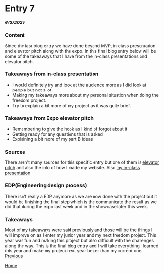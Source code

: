 # Entry 7
##### 6/3/2025

### Content
Since the last blog entry we have done beyond MVP, in-class presentation and elevator pitch along with the expo. In this final blog entry below will be some of the takeaways that I have from the in-class presentations and elevator pitch.

### Takeaways from in-class presentation
* I would definitely try and look at the audience more as I did look at people but not a lot.
* Making my takeaways more about my personal situation when doing the freedom project.
* Try to explain a bit more of my project as it was quite brief.

### Takeaways from Expo elevator pitch
* Remembering to give the hook as I kind of forgot about it
* Getting ready for any questions that is asked
* Explaining a bit more of my part B ideas

### Sources
There aren't many sources for this specific entry but one of them is [elevator pitch](https://docs.google.com/document/d/1z4q0WbgMkrzhM0e-d9qquMsieLkLmv6oCoOVk9NM_Yc/edit?tab=t.0) and also the info of how I made my website. Also [my in-class presentation](https://docs.google.com/presentation/d/1-YT419ezOEkzjZ5IXaKf8Eo9za56W6TnmapehzMP36Q/edit?slide=id.p#slide=id.p)

### EDP(Engineering design process)
There isn't really a EDP anymore as we are now done with the project but it would be finishing the final step which is the communicate the result as we did that during the expo last week and in the showcase later this week.

### Takeaways
Most of my takeaways were said previously and those will be the things I will improve on as I enter my junior year and my next freedom project. This year was fun and making this project but also difficult with the challenges along the way. This is the final blog entry and I will take everything I learned this year and make my project next year better than my current one. 
[Previous](entry06.md)

[Home](../README.md)

